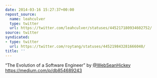 ```yaml
---
date: 2014-03-16 15:27:37+00:00
repost_source:
  name: leahculver
  type: twitter
  url: https://twitter.com/leahculver/statuses/445217180934602752/
source: twitter
syndicated:
- type: twitter
  url: https://twitter.com/roytang/statuses/445219843281666048/
title: ''
---
```


“The Evolution of a Software Engineer” by [@WebSeanHickey](https://twitter.com/WebSeanHickey/) https://medium.com/p/db854689243